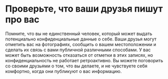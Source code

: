 [Title]: # (Проверьте, что ваши друзья пишут про вас)
[Order]: # (6)

# Проверьте, что ваши друзья пишут про вас

Помните, что вы не единственный человек, который может выдать потенциально конфиденциальные данные о себе. Ваши друзья могут отметить вас на фотографиях, сообщить о вашем местоположении и сделать их связь с вами публичной различными способами. У вас может быть возможность отказаться от отметки в этих записях, но конфиденциальность не работает ретроактивно. Вы можете поговорить со своими друзьями о том, что вы делаете, и не чувствуете себя комфортно, когда они публикуют о вас информацию.